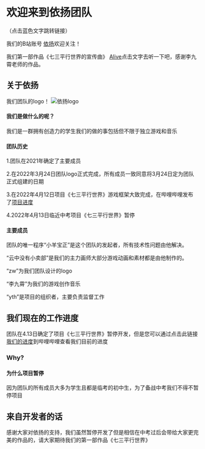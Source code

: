 # 欢迎来到依扬团队
（点击蓝色文字跳转链接）

我们的B站账号 [依扬](https://space.bilibili.com/399892611?spm_id_from=333.337.search-card.all.click)欢迎关注！

我们第一部作品《七三平行世界的宣传曲》 [Alive](https://music.163.com/#/song?id=1938327169)点击文字去听一下吧，感谢李九霄老师的作品。

## 关于依扬

我们团队的logo！
![依扬logo](https://user-images.githubusercontent.com/103907070/163739302-2e114123-25f0-4a41-a8ee-3521ee2dc550.jpg)


#### 我们是做什么的呢？

我们是一群拥有创造力的学生我们的做的事包括但不限于独立游戏和音乐

#### 团队历史

1.团队在2021年确定了主要成员

2.在2022年3月24日团队logo正式完成，所有成员一致同意将3月24日定为团队正式组建的日期

3.在2022年4月12日项目《七三平行世界》游戏框架大致完成，在哔哩哔哩发布了[项目进度](https://www.bilibili.com/video/BV1Jr4y1H7fQ?spm_id_from=333.999.0.0)

4.2022年4月13日临近中考项目《七三平行世界》暂停

#### 主要成员

团队的唯一程序“小羊宝正”是这个团队的发起者，所有技术性问题由他解决。

“云中没有小卖部”是我们的主力画师大部分游戏动画和素材都是由他制作的。

“zw”为我们团队设计的logo

“李九霄”为我们的游戏创作音乐

“yth”是项目的组织者，主要负责监督工作

## 我们现在的工作进度
团队在4.13日确定了项目《七三平行世界》暂停开发，但是您可以通过点击此链接[我们的进度](https://www.bilibili.com/video/BV1Jr4y1H7fQ?spm_id_from=333.999.0.0)到哔哩哔哩查看我们目前的进度

### Why?
#### 为什么项目暂停

因为团队的所有成员大多为学生且都是临考的初中生，为了备战中考我们不得不暂停项目

## 来自开发者的话
感谢大家对依扬的支持，我们虽然暂停开发了但是相信在中考过后会带给大家更完美的作品的，请大家期待我们的第一部作品《七三平行世界》
